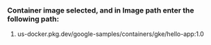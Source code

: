 




### Container image selected, and in Image path enter the following path:

1. us-docker.pkg.dev/google-samples/containers/gke/hello-app:1.0

